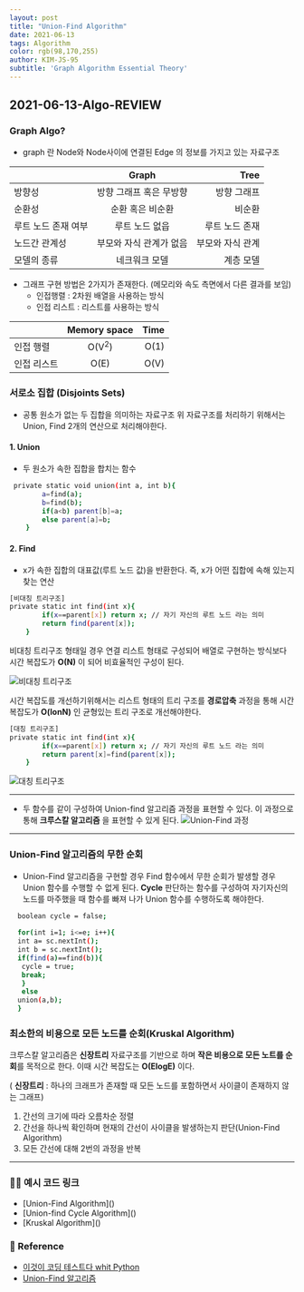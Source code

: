 ```yaml
---
layout: post
title: "Union-Find Algorithm"
date: 2021-06-13
tags: Algorithm
color: rgb(98,170,255)
author: KIM-JS-95
subtitle: 'Graph Algorithm Essential Theory'
---
```


## 2021-06-13-Algo-REVIEW

### Graph Algo?

* graph 란 Node와 Node사이에 연결된 Edge 의 정보를 가지고 있는 자료구조

|  | Graph | Tree |
|---|:---:|---:|
| 방향성 | 방향 그래프 혹은 무방향 | 방향 그래프 |
| 순환성 | 순환 혹은 비순환 | 비순환 | 
| 루트 노드 존재 여부 | 루트 노드 없읍 | 루트 노드 존재 |
| 노드간 관계성 | 부모와 자식 관계가 없음 | 부모와 자식 관계 |
|모델의 종류| 네크워크 모델 | 계층 모델 |

* 그래프 구현 방법은 2가지가 존재한다. (메모리와 속도 측면에서 다른 결과를 보임)
  * 인접행렬 : 2차원 배열을 사용하는 방식
  * 인접 리스트 : 리스트를 사용하는 방식  

|  | Memory space | Time |
|---|:---:|---:|
| 인접 행렬 | O(V<sup>2</sup>) | O(1) |
| 인접 리스트 | O(E) | O(V) | 


### 서로소 집합 (Disjoints Sets)
 * 공통 원소가 없는 두 집합을 의미하는 자료구조
위 자료구조를 처리하기 위해서는 Union, Find 2개의 연산으로 처리해야한다.
   

#### 1. Union

* 두 원소가 속한 집합을 합치는 함수

```bash
 private static void union(int a, int b){
        a=find(a);
        b=find(b);
        if(a<b) parent[b]=a;
        else parent[a]=b;
    }
```

#### 2. Find

* x가 속한 집합의 대표값(루트 노드 값)을 반환한다. 즉, x가 어떤 집합에 속해 있는지 찾는 연산

```bash
[비대칭 트리구조]
private static int find(int x){
        if(x==parent[x]) return x; // 자기 자신의 루트 노드 라는 의미
        return find(parent[x]);
    }
```

 비대칭 트리구조 형태일 경우 연결 리스트 형태로 구성되어 배열로 구현하는 방식보다 시간 복잡도가 **O(N)** 이 되어 비효율적인 구성이 된다.

![비대칭 트리구조](https://gmlwjd9405.github.io/images/algorithm-union-find/worst-case.png)

시간 복잡도를 개선하기위해서는 리스트 형태의 트리 구조를  **경로압축** 과정을 통해 시간복잡도가 **O(lonN)** 인 균형있는 트리 구조로 개선해야한다. 
```bash
[대칭 트리구조]
private static int find(int x){
        if(x==parent[x]) return x; // 자기 자신의 루트 노드 라는 의미
        return parent[x]=find(parent[x]);
    }
```

![대칭 트리구조](https://gmlwjd9405.github.io/images/algorithm-union-find/path-compression.png)

---
* 두 함수를 같이 구성하여 Union-find 알고리즘 과정을 표현할 수 있다. 이 과정으로 통해 **크루스칼 알고리즘** 을 표현할 수 있게 된다.
![Union-Find 과정](https://gmlwjd9405.github.io/images/algorithm-union-find/union-find-example.png)
  
---

### Union-Find 알고리즘의 무한 순회
* Union-Find 알고리즘을 구현할 경우 Find 함수에서 무한 순회가 발생할 경우 Union 함수를 수행할 수 없게 된다.
  **Cycle** 판단하는 함수를 구성하여 자기자신의 노드를 마주했을 때 함수를 빠져 나가 Union 함수를 수행하도록 해야한다.

```bash
  boolean cycle = false;
  
  for(int i=1; i<=e; i++){
  int a= sc.nextInt();
  int b = sc.nextInt();
  if(find(a)==find(b)){
   cycle = true;
   break;
   }
   else
  union(a,b);
  }
```

### 최소한의 비용으로 모든 노드를 순회(Kruskal Algorithm)
크루스칼 알고리즘은 **신장트리** 자료구조를 기반으로 하며 **작은 비용으로 모든 노트를 순회**를 목적으로 한다.
이때 시간 복잡도는 **O(ElogE)** 이다.

( **신장트리** : 하나의 크래프가 존재할 때 모든 노드를 포함하면서 사이클이 존재하지 않는 그래프)
  1. 간선의 크기에 따라 오름차순 정렬
  2. 간선을 하나씩 확인하며 현재의 간선이 사이클을 발생하는지 판단(Union-Find Algorithm)
  3. 모든 간선에 대해 2번의 과정을 반복

---
###  🙆‍♂ 예시 코드 링크
* [Union-Find Algorithm](<script src="https://gist.github.com/KIM-JS-95/f1753e699e0e1cb653d0201b3dc7bf68.js"></script>)
* [Union-find Cycle Algorithm](<script src="https://gist.github.com/KIM-JS-95/f357596c9d9ef7943328bb0fb89e784f.js"></script>)
* [Kruskal Algorithm](<script src="https://gist.github.com/KIM-JS-95/f5f328363608d7d05c23bff84f53cb3b.js"></script>)

### 🧾 Reference
* [이것이 코딩 테스트다 whit Python](https://github.com/ndb796/python-for-coding-test.git)
* [Union-Find 알고리즘](https://gmlwjd9405.github.io/2018/08/31/algorithm-union-find.html)